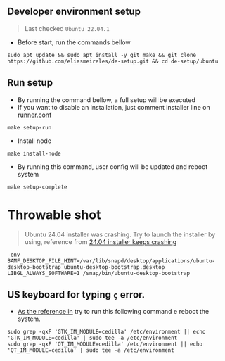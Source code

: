 ## Developer environment setup

> Last checked `Ubuntu 22.04.1`

- Before start, run the commands bellow

```shell
sudo apt update && sudo apt install -y git make && git clone https://github.com/eliasmeireles/de-setup.git && cd de-setup/ubuntu 
```

## Run setup

- By running the command bellow, a full setup will be executed
- If you want to disable an installation, just comment installer line on [runner.conf](runner.conf)

```shell
make setup-run
```

- Install node

```shell
make install-node
```

- By running this command, user config will be updated and reboot system

```shell
make setup-complete
```

# Throwable shot

> Ubuntu 24.04 installer was crashing. Try to launch the installer by using, reference
> from [24.04 installer keeps crashing](https://www.reddit.com/r/Ubuntu/comments/1cd6tkg/2404_installer_keeps_crashing/)

````shell
 env BAMF_DESKTOP_FILE_HINT=/var/lib/snapd/desktop/applications/ubuntu-desktop-bootstrap_ubuntu-desktop-bootstrap.desktop LIBGL_ALWAYS_SOFTWARE=1 /snap/bin/ubuntu-desktop-bootstrap
````

## US keyboard for typing `ç` error.

- [As the reference in](https://www.danielkossmann.com/pt/ajeitando-cedilha-errado-ubuntu-linux/) try to run this following command e reboot the system.

````shell
sudo grep -qxF 'GTK_IM_MODULE=cedilla' /etc/environment || echo 'GTK_IM_MODULE=cedilla' | sudo tee -a /etc/environment
sudo grep -qxF 'QT_IM_MODULE=cedilla' /etc/environment || echo 'QT_IM_MODULE=cedilla' | sudo tee -a /etc/environment
````
